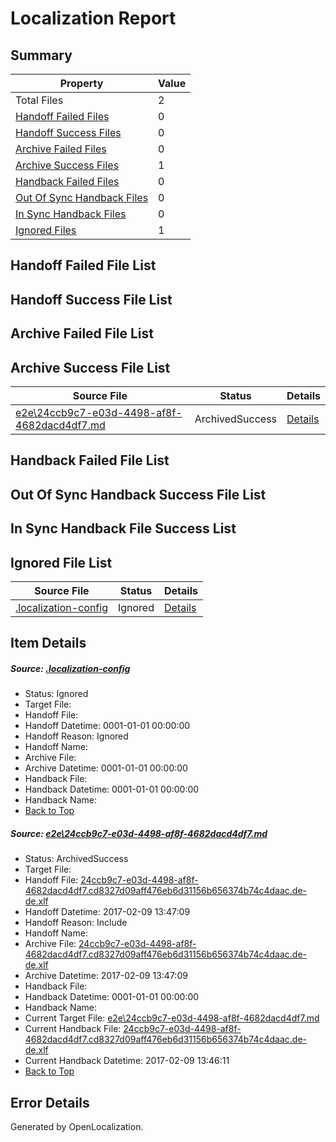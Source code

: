 # <a name='report-top'></a> Localization Report

## Summary
 Property | Value 
 -------- | ----- 
 Total Files | 2
[ Handoff Failed Files ](#handoff-failed-list)| 0
[ Handoff Success Files ](#handoff-success-list)| 0
[ Archive Failed Files ](#archive-failed-list)| 0
[ Archive Success Files ](#archive-success-list)| 1
[ Handback Failed Files ](#handback-failed-list)| 0
[ Out Of Sync Handback Files ](#outofsync-handback-success-list)| 0
[ In Sync Handback Files ](#insync-handback-success-list)| 0
[ Ignored Files ](#ignored-list)| 1

## <a name='handoff-failed-list'></a> Handoff Failed File List

## <a name='handoff-success-list'></a> Handoff Success File List

## <a name='archive-failed-list'></a> Archive Failed File List

## <a name='archive-success-list'></a> Archive Success File List
 Source File | Status | Details 
 ----------- | ------ | ------- 
 [e2e\24ccb9c7-e03d-4498-af8f-4682dacd4df7.md](https://github.com/OpenLocalizationTestOrg/ol-test0/blob/243ee3f6d4d480fc7bb30bd8c2786872bdce81b5/e2e/24ccb9c7-e03d-4498-af8f-4682dacd4df7.md) | ArchivedSuccess | [Details](#0a76455b55d83bac2e1e8734dac678550ec2c9781)

## <a name='handback-failed-list'></a> Handback Failed File List

## <a name='outofsync-handback-success-list'></a> Out Of Sync Handback Success File List

## <a name='insync-handback-success-list'></a> In Sync Handback File Success List

## <a name='ignored-list'></a> Ignored File List
 Source File | Status | Details 
 ----------- | ------ | ------- 
 [.localization-config](https://github.com/OpenLocalizationTestOrg/ol-test0/blob/243ee3f6d4d480fc7bb30bd8c2786872bdce81b5/.localization-config) | Ignored | [Details](#cb0632cf59c1387fc1742bfb9fa3c47f87e2e5c90)

## Item Details
##### <a name='cb0632cf59c1387fc1742bfb9fa3c47f87e2e5c90'></a> Source: [.localization-config](https://github.com/OpenLocalizationTestOrg/ol-test0/blob/243ee3f6d4d480fc7bb30bd8c2786872bdce81b5/.localization-config)
* Status: Ignored
* Target File: 
* Handoff File: 
* Handoff Datetime: 0001-01-01 00:00:00
* Handoff Reason: Ignored
* Handoff Name: 
* Archive File: 
* Archive Datetime: 0001-01-01 00:00:00
* Handback File: 
* Handback Datetime: 0001-01-01 00:00:00
* Handback Name: 
* [Back to Top](#report-top)

##### <a name='0a76455b55d83bac2e1e8734dac678550ec2c9781'></a> Source: [e2e\24ccb9c7-e03d-4498-af8f-4682dacd4df7.md](https://github.com/OpenLocalizationTestOrg/ol-test0/blob/243ee3f6d4d480fc7bb30bd8c2786872bdce81b5/e2e/24ccb9c7-e03d-4498-af8f-4682dacd4df7.md)
* Status: ArchivedSuccess
* Target File: 
* Handoff File: [24ccb9c7-e03d-4498-af8f-4682dacd4df7.cd8327d09aff476eb6d31156b656374b74c4daac.de-de.xlf](https://github.com/OpenLocalizationTestOrg/ol-test0-handoff/blob/f7b55901b501f1ef7c2ffa8a529686f4b6c83575/ol-handoff/OpenLocalizationTestOrg/ol-test0-dede/shujia/ht/24ccb9c7-e03d-4498-af8f-4682dacd4df7.cd8327d09aff476eb6d31156b656374b74c4daac.de-de.xlf)
* Handoff Datetime: 2017-02-09 13:47:09
* Handoff Reason: Include
* Handoff Name: 
* Archive File: [24ccb9c7-e03d-4498-af8f-4682dacd4df7.cd8327d09aff476eb6d31156b656374b74c4daac.de-de.xlf](https://github.com/OpenLocalizationTestOrg/ol-test0-handoff/blob/1a987434d7611a5e0975cc320acb200a5c122760/ol-archive/OpenLocalizationTestOrg/ol-test0-dede/shujia/ht/24ccb9c7-e03d-4498-af8f-4682dacd4df7.cd8327d09aff476eb6d31156b656374b74c4daac.de-de.xlf)
* Archive Datetime: 2017-02-09 13:47:09
* Handback File: 
* Handback Datetime: 0001-01-01 00:00:00
* Handback Name: 
* Current Target File: [e2e\24ccb9c7-e03d-4498-af8f-4682dacd4df7.md](https://github.com/OpenLocalizationTestOrg/ol-test0-dede/blob/a834080faf91e1b7f2156a98649487a9143c8405/e2e/24ccb9c7-e03d-4498-af8f-4682dacd4df7.md)
* Current Handback File: [24ccb9c7-e03d-4498-af8f-4682dacd4df7.cd8327d09aff476eb6d31156b656374b74c4daac.de-de.xlf](https://github.com/OpenLocalizationTestOrg/ol-test0-handback/blob/7ba48f3b8248ef386205015e33b1cfd24268bf9c/ol-handback/OpenLocalizationTestOrg/ol-test0-dede/shujia/ht/24ccb9c7-e03d-4498-af8f-4682dacd4df7.cd8327d09aff476eb6d31156b656374b74c4daac.de-de.xlf)
* Current Handback Datetime: 2017-02-09 13:46:11
* [Back to Top](#report-top)


## Error Details

Generated by OpenLocalization.

